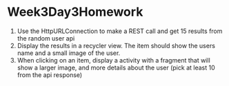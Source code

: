 # Week3Day3Homework

1.  Use the HttpURLConnection to make a REST call and get 15 results from the random user api
2.  Display the results in a recycler view.  The item should show the users name and a small image of the user.
3.  When clicking on an item,  display a activity with a fragment that will show a larger image, and more details about the user (pick at least 10 from the api response)

